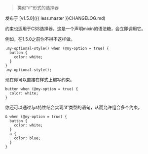 > 类似"if"形式的选择器

发布于 [v1.5.0]({{ less.master }}CHANGELOG.md)

约束也适用于CSS选择器，这是一个声明mixin的语法糖，会立即调用它。

例如，在1.5.0之前你不得不这样做。

```less
.my-optional-style() when (@my-option = true) {
  button {
    color: white;
  }
}
.my-optional-style();
```

现在你可以直接在样式上编写约束。

```less
button when (@my-option = true) {
  color: white;
}
```
你还可以通过与`&`特性结合实现'if'类型的语句，从而允许组合多个约束。

```less
& when (@my-option = true) {
  button {
    color: white;
  }
  a {
    color: blue;
  }
}
```
